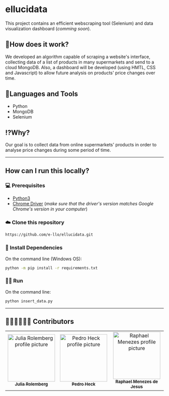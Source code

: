# ellucidata

This project contains an efficient webscraping tool (Selenium) and data visualization dashboard (_comming soon_). 


## 📖How does it work?
We developed an algorithm capable of scraping a website's interface, collecting data of a list of products in many supermarkets and send to a cloud MongoDB.
Also, a dashboard will be developed (using HMTL, CSS and Javascript) to allow future analysis on products' price changes over time.

## 🧰Languages and Tools
- Python
- MongoDB
- Selenium

## ⁉️Why?
Our goal is to collect data from online supermarkets' products in order to analyse price changes during some period of time.

---
## How can I run this locally?

 ### 💻 Prerequisites
* [Python3](https://www.python.org/downloads/)
* [Chrome Driver](https://chromedriver.chromium.org/downloads) (_make sure that the driver's version matches Google Chrome's version in your computer_)

### ☁️ Clone this repository
```bash
https://github.com/e-llo/ellucidata.git
``` 

### 🌿 Install Dependencies
On the command line (Windows OS):
```bash
python -m pip install -r requirements.txt
```

### 🏃‍♀️ Run 
On the command line:
```bash
python insert_data.py
```

---

## 👩‍💻👨‍💻👨‍💻 Contributors
<table>
  <tr>
    <td align="center">
      <a href="https://github.com/julia-rolemberg">
        <img src="https://avatars.githubusercontent.com/u/61888090?v=4" width="150px;" alt="Julia Rolemberg profile picture"/><br>
        <sub>
          <b>Julia Rolemberg</b>
        </sub>
      </a>
    </td>
    <td align="center">
      <a href="https://github.com/pedroheck">
        <img src="https://avatars.githubusercontent.com/u/68083697?v=4" width="150px;" alt="Pedro Heck profile picture"/><br>
        <sub>
          <b>Pedro Heck</b>
        </sub>
      </a>
    </td>
    <td align="center">
      <a href="https://github.com/RaphaelJesus1">
        <img src="https://avatars.githubusercontent.com/u/61888147?v=4" width="150px;" alt="Raphael Menezes profile picture"/><br>
        <sub>
          <b>Raphael Menezes de Jesus</b>
        </sub>
      </a>
    </td>
  </tr>
</table>

